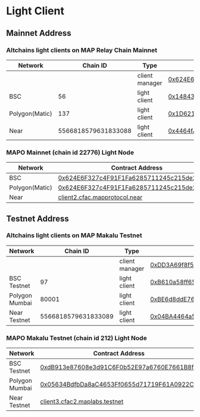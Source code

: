 # Light Client

## Mainnet Address


### Altchains light clients on MAP Relay Chain Mainnet

| Network        | Chain ID            | Type           | Contract Address                                                                                                            |                                                      |
|----------------|---------------------|----------------|-----------------------------------------------------------------------------------------------------------------------------|------------------------------------------------------|
|                |                     | client manager | [0x624E6F327c4F91F1Fa6285711245c215de264d49](https://maposcan.io/address/0x624E6F327c4F91F1Fa6285711245c215de264d49) | [doc](/develop/light-client/light-client-manager.md) |
| BSC            | 56                  | light client   | [0x14843295C38EaC604dEDe0eDb77e08B460D093D8](https://maposcan.io/address/0x14843295C38EaC604dEDe0eDb77e08B460D093D8) | [doc](/develop/light-client/clients/bsc.md)          |
| Polygon(Matic) | 137                 | light client   | [0x1D621078676D7bdd75FC7F5ebbaBadDC9a65E3c5](https://maposcan.io/address/0x1D621078676D7bdd75FC7F5ebbaBadDC9a65E3c5) | [doc](/develop/light-client/clients/matic.md)        |
| Near           | 5566818579631833088 | light client   | [0x4464fA3A804b8a44a0aD212eD23155a08f336B34](https://maposcan.io/address/0x4464fA3A804b8a44a0aD212eD23155a08f336B34) | [doc](/develop/light-client/clients/near.md)         |


### MAPO Mainnet (chain id 22776) Light Node
| Network        | Contract Address                                                                                                         |                                       |
|----------------|--------------------------------------------------------------------------------------------------------------------------|---------------------------------------|
| BSC            | [0x624E6F327c4F91F1Fa6285711245c215de264d49](https://bscscan.com/address/0x624E6F327c4F91F1Fa6285711245c215de264d49)     | [doc](/develop/light-client/map/evm.md) |
| Polygon(Matic) | [0x624E6F327c4F91F1Fa6285711245c215de264d49](https://polygonscan.com/address/0x624E6F327c4F91F1Fa6285711245c215de264d49) | [doc](/develop/light-client/map/evm.md) |
| Near           | [client2.cfac.mapprotocol.near](https://explorer.mainnet.near.org/accounts/client2.cfac.mapprotocol.near)                | [doc](/develop/light-client/map/evm.md) |



## Testnet Address

### Altchains light clients on MAP Makalu Testnet

| Network         | Chain ID            | Type           | Contract Address                                                                                                             |                                                      |
|-----------------|---------------------|----------------|------------------------------------------------------------------------------------------------------------------------------|------------------------------------------------------|
|                 |                     | client manager | [0xDD3A69f8f59d892476B0be0260932b4f8d8268Ff](https://testnet.maposcan.io/address/0xDD3A69f8f59d892476B0be0260932b4f8d8268Ff) | [doc](/develop/light-client/light-client-manager.md) |
| BSC Testnet     | 97                  | light client   | [0xB610a58ff65AC5E5070B6f16Ddf5dc42438419f9](https://testnet.maposcan.io/address/0xB610a58ff65AC5E5070B6f16Ddf5dc42438419f9) | [doc](/develop/light-client/clients/bsc.md)          |
| Polygon Mumbai  | 80001               | light client   | [0xBE6d8ddE766D00f8c894FeECbf5B12a5486d73B5](https://testnet.maposcan.io/address/0xBE6d8ddE766D00f8c894FeECbf5B12a5486d73B5) | [doc](/develop/light-client/clients/matic.md)        |
| Near Testnet    | 5566818579631833089 | light client   | [0x04BA4464a5e8bD3D1a3985c8a09C1346F48A94f8](https://testnet.maposcan.io/address/0x04BA4464a5e8bD3D1a3985c8a09C1346F48A94f8) | [doc](/develop/light-client/clients/near.md)         |


### MAPO Makalu Testnet (chain id 212) Light Node
| Network         | Contract Address                                                                                                                |                                          |
|-----------------|---------------------------------------------------------------------------------------------------------------------------------|------------------------------------------|
| BSC Testnet     | [0xdB913e87608e3d91C6F0b52E97a6760E7661B8f6](https://testnet.bscscan.com/address/0xdB913e87608e3d91C6F0b52E97a6760E7661B8f6)    | [doc](/develop/light-client/map/evm.md)  |
| Polygon Mumbai  | [0x05634BdfbDa8aC4653Ff0655d71719F61A0922C4](https://mumbai.polygonscan.com/address/0x05634BdfbDa8aC4653Ff0655d71719F61A0922C4) | [doc](/develop/light-client/map/evm.md)  |
| Near Testnet    | [client3.cfac2.maplabs.testnet](https://explorer.testnet.near.org/accounts/client3.cfac2.maplabs.testnet)                       | [doc](/develop/light-client/map/evm.md)  |


